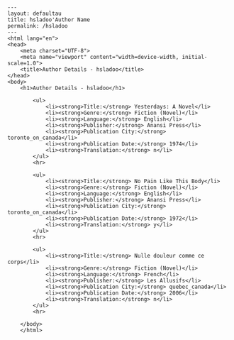
    ---
    layout: defaultau
    title: hsladoo'Author Name 
    permalink: /hsladoo
    ---
    <html lang="en">
    <head>
        <meta charset="UTF-8">
        <meta name="viewport" content="width=device-width, initial-scale=1.0">
        <title>Author Details - hsladoo</title>
    </head>
    <body>
        <h1>Author Details - hsladoo</h1>
        
            <ul>
                <li><strong>Title:</strong> Yesterdays: A Novel</li>
                <li><strong>Genre:</strong> Fiction (Novel)</li>
                <li><strong>Language:</strong> English</li>
                <li><strong>Publisher:</strong> Anansi Press</li>
                <li><strong>Publication City:</strong> toronto_on_canada</li>
                <li><strong>Publication Date:</strong> 1974</li>
                <li><strong>Translation:</strong> n</li>
            </ul>
            <hr>
            
            <ul>
                <li><strong>Title:</strong> No Pain Like This Body</li>
                <li><strong>Genre:</strong> Fiction (Novel)</li>
                <li><strong>Language:</strong> English</li>
                <li><strong>Publisher:</strong> Anansi Press</li>
                <li><strong>Publication City:</strong> toronto_on_canada</li>
                <li><strong>Publication Date:</strong> 1972</li>
                <li><strong>Translation:</strong> y</li>
            </ul>
            <hr>
            
            <ul>
                <li><strong>Title:</strong> Nulle douleur comme ce corps</li>
                <li><strong>Genre:</strong> Fiction (Novel)</li>
                <li><strong>Language:</strong> French</li>
                <li><strong>Publisher:</strong> Les Allusifs</li>
                <li><strong>Publication City:</strong> quebec_canada</li>
                <li><strong>Publication Date:</strong> 2006</li>
                <li><strong>Translation:</strong> n</li>
            </ul>
            <hr>
            
        </body>
        </html>
        